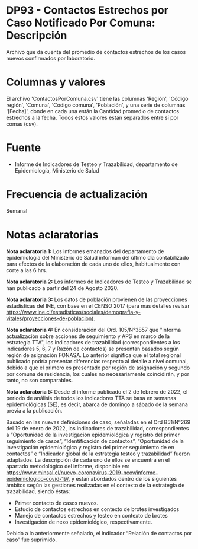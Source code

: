 # DP93 - Contactos Estrechos por Caso Notificado Por Comuna: Descripción
Archivo que da cuenta del promedio de contactos estrechos de los casos nuevos confirmados por laboratorio.

# Columnas y valores

El archivo 'ContactosPorComuna.csv' tiene las columnas 'Región', 'Código región', 'Comuna', 'Código comuna', 'Población', y una serie de columnas '[Fecha]', donde en cada una están la Cantidad promedio de contactos estrechos a la fecha. Todos estos valores están separados entre sí por comas (csv).

# Fuente
* Informe de Indicadores de Testeo y Trazabilidad, departamento de Epidemiología, Ministerio de Salud

# Frecuencia de actualización
Semanal

# Notas aclaratorias

**Nota aclaratoria 1:** Los informes emanados del departamento de epidemiología del Ministerio de Salud informan del último día contabilizado para efectos de la elaboración de cada uno de ellos, habitualmente con corte a las 6 hrs.

**Nota aclaratoria 2:** Los informes de Indicadores de Testeo y Trazabilidad se han publicado a partir del 24 de Agosto 2020.

**Nota aclaratoria 3:** Los datos de población provienen de las proyecciones estadísticas del INE, con base en el CENSO 2017 (para más detalles revisar https://www.ine.cl/estadisticas/sociales/demografia-y-vitales/proyecciones-de-poblacion).

**Nota aclaratoria 4:** En consideración del Ord. 105/N°3857 que "informa actualización sobre acciones de seguimiento y APS en marco de la estrategia TTA", los indicadores de trazabilidad (correspondientes a los indicadores 5, 6, 7 y Razón de contactos) se presentan basados según región de asignación FONASA. Lo anterior significa que el total regional publicado podría presentar diferencias respecto al detalle a nivel comunal, debido a que el primero es presentado por región de asignación y segundo por comuna de residencia, los cuales no necesariamente coincidirán, y por tanto, no son comparables.

**Nota aclaratoria 5:** Desde el informe publicado el 2 de febrero de 2022, el periodo de análisis de todos los indicadores TTA se basa en semanas epidemiológicas (SE), es decir, abarca de domingo a sábado de la semana previa a la publicación.

Basado en las nuevas definiciones de caso, señaladas en el Ord B51/N°269 del 19 de enero de 2022, los indicadores de trazabilidad, correspondientes a “Oportunidad de la investigación epidemiológica y registro del primer seguimiento de casos”, “Identificación de contactos”, “Oportunidad de la investigación epidemiológica y registro del primer seguimiento de en contactos” e “Indicador global de la estrategia testeo y trazabilidad” fueron adaptados. La descripción de cada uno de ellos se encuentra en el apartado metodológico del informe, disponible en: https://www.minsal.cl/nuevo-coronavirus-2019-ncov/informe-epidemiologico-covid-19/, y están abordados dentro de los siguientes ámbitos según las gestiones realizadas en el contexto de la estrategia de trazabilidad, siendo éstas:

- Primer contacto de casos nuevos.
- Estudio de contactos estrechos en contexto de brotes investigados
- Manejo de contactos estrechos y testeo en contexto de brotes
- Investigación de nexo epidemiológico, respectivamente.

Debido a lo anteriormente señalado, el indicador “Relación de contactos por caso” fue suprimido.